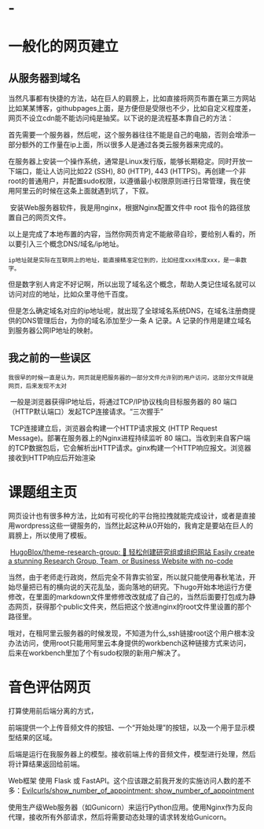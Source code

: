 #  -

# 一般化的网页建立

## 从服务器到域名 

​	当然凡事都有快捷的方法，站在巨人的肩膀上，比如直接将网页布置在第三方网站比如某某博客，githubpages上面，是方便但是受限也不少，比如自定义程度差，网页不设立cdn能不能访问纯是抽奖。以下说的是流程基本靠自己的方法：

​	首先需要一个服务器，然后呢，这个服务器往往不能是自己的电脑，否则会增添一部分额外的工作量在ip上面，所以很多人是通过各类云服务器来完成的。

​	在服务器上安装一个操作系统，通常是Linux发行版，能够长期稳定。同时开放一下端口，能让人访问比如22 (SSH), 80 (HTTP), 443 (HTTPS)。再创建一个非root的普通用户，并配置sudo权限，以遵循最小权限原则进行日常管理，我在使用阿里云的时候在这条上面就遇到坑了，下叙。

​	 安装Web服务器软件，我是用nginx，根据Nginx配置文件中 root 指令的路径放置自己的网页文件。

​	以上是完成了本地布置的内容，当然你网页肯定不能敝帚自珍，要给别人看的，所以要引入三个概念DNS/域名/ip地址。

  	ip地址就是实际在互联网上的地址，能直接精准定位到的，比如经度xxx纬度xxx，是一串数字。

​	 但是数字别人肯定不好记啊，所以出现了域名这个概念，帮助人类记住域名就可以访问对应的地址，比如众里寻他千百度。

​	  但是怎么确定域名对应的ip地址呢，就出现了全球域名系统DNS，在域名注册商提供的DNS管理后台，为你的域名添加至少一条 A 记录。A 记录的作用是建立域名到服务器公网IP地址的映射。

## 我之前的一些误区

   	我很早的时候一直是认为，网页就是把服务器的一部分文件允许别的用户访问，这部分文件就是网页，后来发现不太对

​	   一般是浏览器获得IP地址后，将通过TCP/IP协议栈向目标服务器的 80 端口（HTTP默认端口）发起TCP连接请求。“三次握手”

​	   TCP连接建立后，浏览器会构建一个HTTP请求报文 (HTTP Request Message)。部署在服务器上的Nginx进程持续监听 80 端口。当收到来自客户端的TCP数据包后，它会解析出HTTP请求。ginx构建一个HTTP响应报文。浏览器接收到HTTP响应后开始渲染



# 课题组主页

​	  网页设计也有很多种方法，比如有可视化的平台拖拉拽就能完成设计，或者是直接用wordpress这些一键服务的，当然比起这种从0开始的，我肯定是要站在巨人的肩膀上，所以使用了模板。

​	   [HugoBlox/theme-research-group: 👥 轻松创建研究组或组织网站 Easily create a stunning Research Group, Team, or Business Website with no-code](https://github.com/HugoBlox/theme-research-group)

​	当然，由于老师走行政岗，然后完全不背靠实验室，所以就只能使用春秋笔法，开始尽量把已有的横向说的天花乱坠，面向落地的研究。下hugo开始本地运行方便修改，在里面的markdown文件里修修改改就成了自己的，当然后面要打包成为静态网页，获得那个public文件夹，然后把这个放进nginx的root文件里设置的那个路径里。

​	哦对，在租阿里云服务器的时候发现，不知道为什么,ssh链接root这个用户根本没办法访问，使用root只能用阿里云本身提供的workbench这种链接方式来访问，后来在workbench里加了个有sudo权限的新用户解决了。

# 音色评估网页

打算使用前后端分离的方式，

前端提供一个上传音频文件的按钮、一个“开始处理”的按钮，以及一个用于显示模型结果的区域。

后端是运行在我服务器上的模型。接收前端上传的音频文件，模型进行处理，然后将计算结果返回给前端。

Web框架 使用 Flask 或 FastAPI。这个应该跟之前我开发的实施访问人数的差不多：[Evilcurls/show_number_of_appointment: show_number_of_appointment](https://github.com/Evilcurls/show_number_of_appointment)

使用生产级Web服务器（如Gunicorn）来运行Python应用。使用Nginx作为反向代理，接收所有外部请求，然后将需要动态处理的请求转发给Gunicorn。